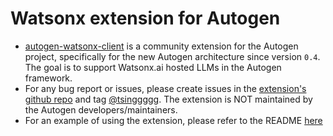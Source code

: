 # Watsonx extension for Autogen

- [autogen-watsonx-client](https://github.com/tsinggggg/autogen-watsonx-client) is a community extension for the Autogen project, specifically for the new Autogen architecture since version `0.4`. The goal is to support Watsonx.ai hosted LLMs in the Autogen framework.
- For any bug report or issues, please create issues in the [extension's github repo](https://github.com/tsinggggg/autogen-watsonx-client) and tag [@tsinggggg](https://github.com/tsinggggg). The extension is NOT maintained by the Autogen developers/maintainers.
- For an example of using the extension, please refer to the README [here](https://github.com/tsinggggg/autogen-watsonx-client?tab=readme-ov-file#usage)